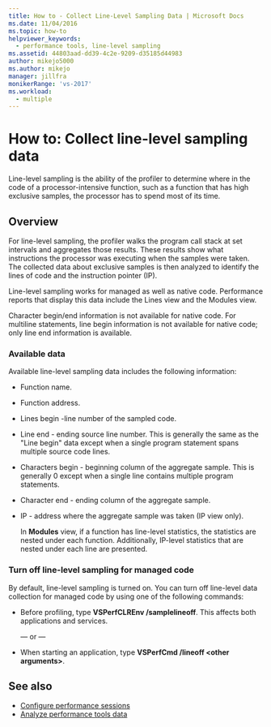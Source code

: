 ```yaml
---
title: How to - Collect Line-Level Sampling Data | Microsoft Docs
ms.date: 11/04/2016
ms.topic: how-to
helpviewer_keywords: 
  - performance tools, line-level sampling
ms.assetid: 44803aad-dd39-4c2e-9209-d35185d44983
author: mikejo5000
ms.author: mikejo
manager: jillfra
monikerRange: 'vs-2017'
ms.workload: 
  - multiple
---
```

# How to: Collect line-level sampling data
Line-level sampling is the ability of the profiler to determine where in the code of a processor-intensive function, such as a function that has high exclusive samples, the processor has to spend most of its time.

## Overview
 For line-level sampling, the profiler walks the program call stack at set intervals and aggregates those results. These results show what instructions the processor was executing when the samples were taken. The collected data about exclusive samples is then analyzed to identify the lines of code and the instruction pointer (IP).

 Line-level sampling works for managed as well as native code. Performance reports that display this data include the Lines view and the Modules view.

 Character begin/end information is not available for native code. For multiline statements, line begin information is not available for native code; only line end information is available.

### Available data
 Available line-level sampling data includes the following information:

- Function name.

- Function address.

- Lines begin -line number of the sampled code.

- Line end - ending source line number. This is generally the same as the "Line begin" data except when a single program statement spans multiple source code lines.

- Characters begin - beginning column of the aggregate sample. This is generally 0 except when a single line contains multiple program statements.

- Character end - ending column of the aggregate sample.

- IP - address where the aggregate sample was taken (IP view only).

  In **Modules** view, if a function has line-level statistics, the statistics are nested under each function. Additionally, IP-level statistics that are nested under each line are presented.

### Turn off line-level sampling for managed code
 By default, line-level sampling is turned on. You can turn off line-level data collection for managed code by using one of the following commands:

- Before profiling, type **VSPerfCLREnv /samplelineoff**. This affects both applications and services.

     — or —

- When starting an application, type **VSPerfCmd /lineoff \<other arguments>**.

## See also
- [Configure performance sessions](../profiling/configuring-performance-sessions.md)
- [Analyze performance tools data](../profiling/analyzing-performance-tools-data.md)
